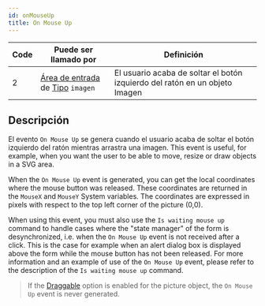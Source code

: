 ```yaml
---
id: onMouseUp
title: On Mouse Up
---
```


| Code | Puede ser llamado por                                                                                      | Definición                                                                  |
| ---- | ---------------------------------------------------------------------------------------------------------- | --------------------------------------------------------------------------- |
| 2    | [Área de entrada](FormObjects/input_overview.md) de [Tipo](FormObjects/properties_Object.md#type) `imagen` | El usuario acaba de soltar el botón izquierdo del ratón en un objeto Imagen |


## Descripción

El evento `On Mouse Up` se genera cuando el usuario acaba de soltar el botón izquierdo del ratón mientras arrastra una imagen. This event is useful, for example, when you want the user to be able to move, resize or draw objects in a SVG area.

When the `On Mouse Up` event is generated, you can get the local coordinates where the mouse button was released. These coordinates are returned in the `MouseX` and `MouseY` System variables. The coordinates are expressed in pixels with respect to the top left corner of the picture (0,0).

When using this event, you must also use the `Is waiting mouse up` command to handle cases where the "state manager" of the form is desynchronized, i.e. when the `On Mouse Up` event is not received after a click. This is the case for example when an alert dialog box is displayed above the form while the mouse button has not been released. For more information and an example of use of the `On Mouse Up` event, please refer to the description of the `Is waiting mouse up` command.

> If the [Draggable](FormObjects/properties_Action.md#draggable) option is enabled for the picture object, the `On Mouse Up` event is never generated. 
